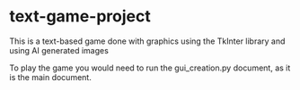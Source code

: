 # text-game-project
This is a text-based game done with graphics using the TkInter library and using AI generated images

To play the game you would need to run the gui_creation.py document, as it is the main document. 
